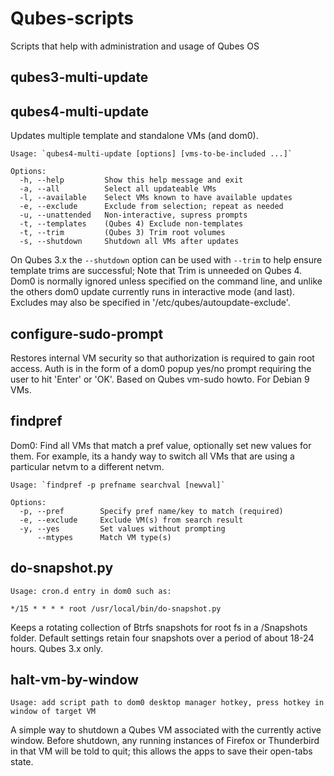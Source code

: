 # Qubes-scripts
Scripts that help with administration and usage of Qubes OS

## qubes3-multi-update
## qubes4-multi-update
Updates multiple template and standalone VMs (and dom0).

    Usage: `qubes4-multi-update [options] [vms-to-be-included ...]`

    Options:
      -h, --help         Show this help message and exit
      -a, --all          Select all updateable VMs
      -l, --available    Select VMs known to have available updates
      -e, --exclude      Exclude from selection; repeat as needed
      -u, --unattended   Non-interactive, supress prompts
      -t, --templates    (Qubes 4) Exclude non-templates
      -t, --trim         (Qubes 3) Trim root volumes
      -s, --shutdown     Shutdown all VMs after updates

On Qubes 3.x the `--shutdown` option can be used with `--trim` to help ensure template trims are successful; Note that Trim is unneeded on Qubes 4. Dom0 is normally ignored unless specified on the command line, and unlike the others dom0 update currently runs in interactive mode (and last). Excludes may also be specified in '/etc/qubes/autoupdate-exclude'.

## configure-sudo-prompt
Restores internal VM security so that authorization is required to gain root access. Auth is in the form of a dom0 popup yes/no prompt requiring the user to hit 'Enter' or 'OK'. Based on Qubes vm-sudo howto. For Debian 9 VMs.

## findpref
Dom0: Find all VMs that match a pref value, optionally set new values for them. For example, its a handy way to switch all VMs that are using a particular netvm to a different netvm.

    Usage: `findpref -p prefname searchval [newval]`
    
    Options:
      -p, --pref        Specify pref name/key to match (required)
      -e, --exclude     Exclude VM(s) from search result
      -y, --yes         Set values without prompting
          --mtypes      Match VM type(s)

## do-snapshot.py
    Usage: cron.d entry in dom0 such as:
```
*/15 * * * * root /usr/local/bin/do-snapshot.py
```

Keeps a rotating collection of Btrfs snapshots for root fs in a /Snapshots folder. Default settings retain four snapshots over a period of about 18-24 hours. Qubes 3.x only.

## halt-vm-by-window
    Usage: add script path to dom0 desktop manager hotkey, press hotkey in window of target VM

A simple way to shutdown a Qubes VM associated with the currently active window. Before shutdown, any running instances of Firefox or Thunderbird in that VM will be told to quit; this allows the apps to save their open-tabs state.

